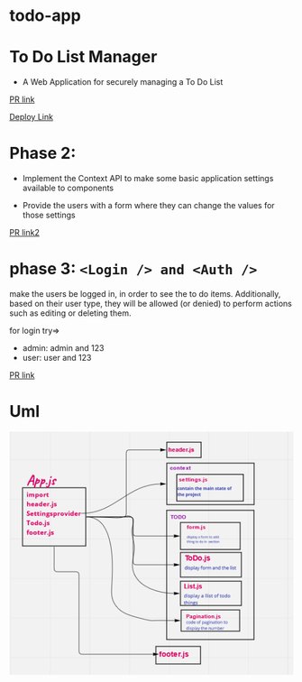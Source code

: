 # todo-app


# To Do List Manager

  *  A Web Application for securely managing a To Do List

[PR link](https://github.com/salammustafa728/todo-app/pull/1)

[Deploy Link](https://todo-app-salam.netlify.app/)

# Phase 2: 
* Implement the Context API to make some basic application settings available to components 

* Provide the users with a form where they can change the values for those settings 

[PR link2](https://github.com/salammustafa728/todo-app/pull/3)

# phase 3: ` <Login /> and <Auth /> `

make the users be logged in, in order to see the to do items. Additionally, based on their user type, they will be allowed (or denied) to perform actions such as editing or deleting them.

for login try=>

* admin: admin and 123
* user: user and 123


[PR link](https://github.com/salammustafa728/todo-app/pull/6)

# Uml

![uml](./src/images/lab32.png)
